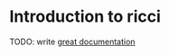 # Introduction to ricci

TODO: write [great documentation](http://jacobian.org/writing/what-to-write/)
